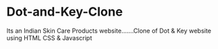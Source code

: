 # Dot-and-Key-Clone
Its an Indian Skin Care Products website.......Clone of Dot &amp; Key website using HTML CSS &amp; Javascript
